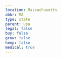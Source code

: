 ```yaml
---
location: Massachusetts
abbr: MA
type: state
parent: usa
legal: false
buy: false
grow: false
hemp: false
medical: true
---
```

